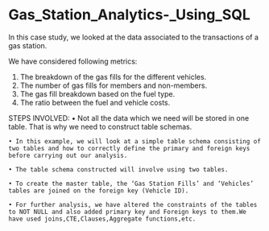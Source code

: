 # Gas_Station_Analytics-_Using_SQL

In this case study, we looked at the data associated to the transactions of a gas station.

We have considered following metrics:
1. The breakdown of the gas fills for the different vehicles.
2. The number of gas fills for members and non-members.
3. The gas fill breakdown based on the fuel type.
4. The ratio between the fuel and vehicle costs.

STEPS INVOLVED:
    • Not all the data which we need will be stored in one table. That is why we need to construct table schemas.
    
    • In this example, we will look at a simple table schema consisting of two tables and how to correctly define the primary and foreign keys before carrying out our analysis.
    
    • The table schema constructed will involve using two tables.
    
    • To create the master table, the ‘Gas Station Fills’ and ‘Vehicles’ tables are joined on the foreign key (Vehicle ID).
    
    • For further analysis, we have altered the constraints of the tables to NOT NULL and also added primary key and Foreign keys to them.We have used joins,CTE,Clauses,Aggregate functions,etc. 
